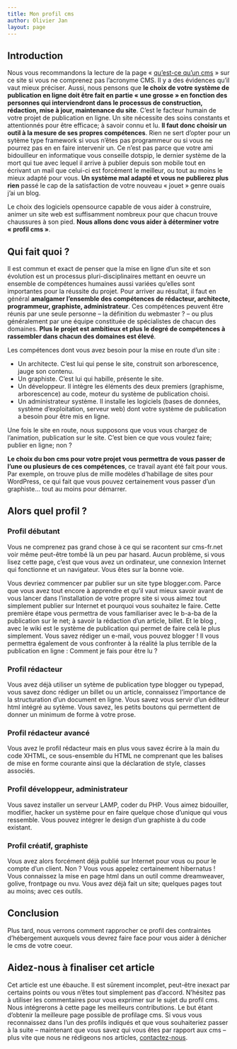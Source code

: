 ```yaml
---
title: Mon profil cms
author: Olivier Jan
layout: page
--- 
```


## Introduction

Nous vous recommandons la lecture de la page « [qu’est-ce qu’un cms][1] » sur ce site si vous ne comprenez pas l’acronyme CMS. Il y a des évidences qu’il vaut mieux préciser. Aussi, nous pensons que **le choix de votre système de publication en ligne doit être fait en partie « une grosse » en fonction des personnes qui interviendront dans le processus de construction, rédaction, mise à jour, maintenance du site**. C’est le facteur humain de votre projet de publication en ligne. Un site nécessite des soins constants et attentionnés pour être efficace; à savoir connu et lu. **Il faut donc choisir un outil à la mesure de ses propres compétences**. Rien ne sert d’opter pour un sytème type framework si vous n’êtes pas programmeur ou si vous ne pourrez pas en en faire intervenir un. Ce n’est pas parce que votre ami bidouilleur en informatique vous conseille dotspip, le dernier système de la mort qui tue avec lequel il arrive à publier depuis son mobile tout en écrivant un mail que celui-ci est forcément le meilleur, ou tout au moins le mieux adapté pour vous. **Un système mal adapté et vous ne publierez plus rien** passé le cap de la satisfaction de votre nouveau « jouet » genre ouais j’ai un blog.

 [1]: /doc/cms

Le choix des logiciels opensource capable de vous aider à construire, animer un site web est suffisamment nombreux pour que chacun trouve chaussures à son pied. **Nous allons donc vous aider à déterminer votre « profil cms »**.

## Qui fait quoi ?

Il est commun et exact de penser que la mise en ligne d’un site et son évolution est un processus pluri-disciplinaires mettant en oeuvre un ensemble de compétences humaines aussi variées qu’elles sont importantes pour la réussite du projet. Pour arriver au résultat, il faut en général **amalgamer l’ensemble des compétences de rédacteur, architecte, programmeur, graphiste, administrateur**. Ces compétences peuvent être réunis par une seule personne – la définition du webmaster ? – ou plus généralement par une équipe constituée de spécialistes de chacun des domaines. **Plus le projet est ambitieux et plus le degré de compétences à rassembler dans chacun des domaines est élevé**. 

Les compétences dont vous avez besoin pour la mise en route d’un site :

*   Un architecte. C’est lui qui pense le site, construit son arborescence, jauge son contenu.
*   Un graphiste. C’est lui qui habille, présente le site.
*   Un développeur. Il intègre les éléments des deux premiers (graphisme, arborescence) au code, moteur du système de publication choisi.
*   Un administrateur système. Il installe les logiciels (bases de données, système d’exploitation, serveur web) dont votre système de publication a besoin pour être mis en ligne.

Une fois le site en route, nous supposons que vous vous chargez de l’animation, publication sur le site. C’est bien ce que vous voulez faire; publier en ligne; non ?

**Le choix du bon cms pour votre projet vous permettra de vous passer de l’une ou plusieurs de ces compétences**, ce travail ayant été fait pour vous. Par exemple, on trouve plus de mille modèles d’habillage de sites pour WordPress, ce qui fait que vous pouvez certainement vous passer d’un graphiste… tout au moins pour démarrer.

## Alors quel profil ?

### Profil débutant

Vous ne comprenez pas grand chose à ce qui se racontent sur cms-fr.net voir même peut-être tombé là un peu par hasard. Aucun problème, si vous lisez cette page, c’est que vous avez un ordinateur, une connexion Internet qui fonctionne et un navigateur. Vous êtes sur la bonne voie.

Vous devriez commencer par publier sur un site type blogger.com. Parce que vous avez tout encore à apprendre et qu’il vaut mieux savoir avant de vous lancer dans l’installation de votre propre site si vous aimez tout simplement publier sur Internet et pourquoi vous souhaitez le faire. Cette première étape vous permettra de vous familiariser avec le b-a-ba de la publication sur le net; à savoir la rédaction d’un article, billet. Et le blog , avec le wiki est le système de publication qui permet de faire celà le plus simplement. Vous savez rédiger un e-mail, vous pouvez blogger ! Il vous permettra également de vous confronter à la réalité la plus terrible de la publication en ligne : Comment je fais pour être lu ?

### Profil rédacteur

Vous avez déjà utiliser un sytème de publication type blogger ou typepad, vous savez donc rédiger un billet ou un article, connaissez l’importance de la structuration d’un document en ligne. Vous savez vous servir d’un éditeur html intégré au sytème. Vous savez, les petits boutons qui permettent de donner un minimum de forme à votre prose.

### Profil rédacteur avancé

Vous avez le profil rédacteur mais en plus vous savez écrire à la main du code XHTML, ce sous-ensemble du HTML ne comprenant que les balises de mise en forme courante ainsi que la déclaration de style, classes associés.

### Profil développeur, administrateur

Vous savez installer un serveur LAMP, coder du PHP. Vous aimez bidouiller, modifier, hacker un système pour en faire quelque chose d’unique qui vous ressemble. Vous pouvez intégrer le design d’un graphiste à du code existant.

### Profil créatif, graphiste

Vous avez alors forcément déjà publié sur Internet pour vous ou pour le compte d’un client. Non ? Vous vous appelez certainement hibernatus ! Vous connaissez la mise en page html dans un outil comme dreamweaver, golive, frontpage ou nvu. Vous avez déjà fait un site; quelques pages tout au moins; avec ces outils.

## Conclusion

Plus tard, nous verrons comment rapprocher ce profil des contraintes d’hébergement auxquels vous devrez faire face pour vous aider à dénicher le cms de votre coeur.

## Aidez-nous à finaliser cet article

Cet article est une ébauche. Il est sûrement incomplet, peut-être inexact par certains points ou vous n’êtes tout simplement pas d’accord. N’hésitez pas à utiliser les commentaires pour vous exprimer sur le sujet du profil cms. Nous intégrerons à cette page les meilleurs contributions. Le but étant d’obtenir la meilleure page possible de profilage cms. Si vous vous reconnaissez dans l’un des profils indiqués et que vous souhaiteriez passer à la suite – maintenant que vous savez qui vous êtes par rapport aux cms – plus vite que nous ne rédigeons nos articles, [contactez-nous][2].

 [2]: /contact